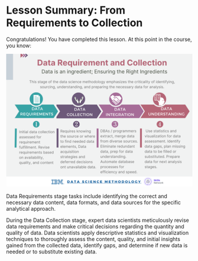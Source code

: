 # Lesson Summary: From Requirements to Collection

Congratulations! You have completed this lesson. At this point in the course, you know:

 ![Image Alt](https://github.com/tuethu/IBM-Data-Science-Course/blob/main/Course%203_Data%20Science%20Methodology/Module%201_From%20Problem%20to%20Approach%20and%20from%20Requirements%20to%20Collection%20/Lesson%202_From%20Requirements%20to%20Collection/From%20Requirements%20to%20Collection.png)

Data Requirements stage tasks include identifying the correct and necessary data content, data formats, and data sources for the specific analytical approach.

During the Data Collection stage, expert data scientists meticulously revise data requirements and make critical decisions regarding the quantity and quality of data.
Data scientists apply descriptive statistics and visualization techniques to thoroughly assess the content, quality, and initial insights gained from the collected data, identify gaps, and determine if new data is needed or to substitute existing data.

